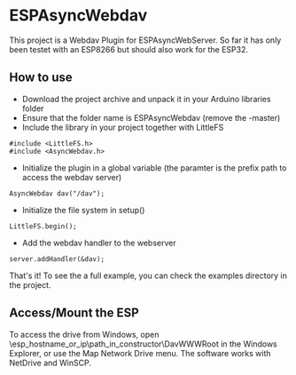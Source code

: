 # ESPAsyncWebdav
This project is a Webdav Plugin for ESPAsyncWebServer. So far it has only been testet with an ESP8266 but should 
also work for the ESP32.

## How to use
- Download the project archive and unpack it in your Arduino libraries folder
- Ensure that the folder name is ESPAsyncWebdav (remove the -master)
- Include the library in your project together with LittleFS
```
#include <LittleFS.h>
#include <AsyncWebdav.h>
```
- Initialize the plugin in a global variable (the paramter is the prefix path to access the webdav server)
```
AsyncWebdav dav("/dav");
```
- Initialize the file system in setup()
```
LittleFS.begin();
```
- Add the webdav handler to the webserver
```
server.addHandler(&dav);
```
That's it! To see the a full example, you can check the examples directory in the project.

## Access/Mount the ESP
To access the drive from Windows, open \\esp_hostname_or_ip\path_in_constructor\DavWWWRoot in the Windows Explorer, 
or use the Map Network Drive menu. The software works with NetDrive and WinSCP.
